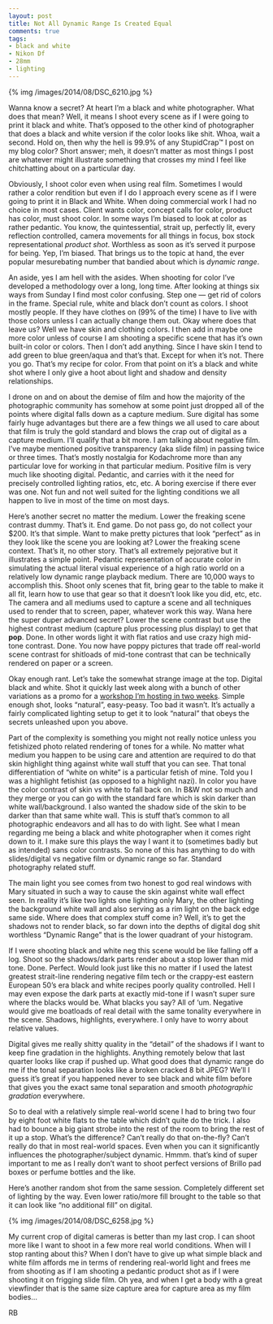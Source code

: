 ```yaml
---
layout: post
title: Not All Dynamic Range Is Created Equal
comments: true
tags:
- black and white
- Nikon Df
- 28mm
- lighting
---
```


{% img /images/2014/08/DSC_6210.jpg %}

Wanna know a secret? At heart I’m a black and white photographer. What does that mean? Well, it means I shoot every scene as if I were going to print it black and white. That’s opposed to the other kind of photographer that does a black and white version if the color looks like shit. Whoa, wait a second. Hold on, then why the hell is 99.9% of any StupidCrap™ I post on my blog color? Short answer; meh, it doesn’t matter as most things I post are whatever might illustrate something that crosses my mind I feel like chitchatting about on a particular day.

<!--more-->

Obviously, I shoot color even when using real film. Sometimes I would rather a color rendition but even if I do I approach every scene as if I were going to print it in Black and White. When doing commercial work I had no choice in most cases. Client wants color, concept calls for color, product has color, must shoot color. In some ways I’m biased to look at color as rather pedantic. You know, the quintessential, strait up, perfectly lit, every reflection controlled, camera movements for all things in focus, box stock representational *product shot*. Worthless as soon as it’s served it purpose for being. Yep, I’m biased. That brings us to the topic at hand, the ever popular mesurebating number that bandied about which is *dynamic range*.

An aside, yes I am hell with the asides. When shooting for color I’ve developed a methodology over a long, long time. After looking at things six ways from Sunday I find most color confusing. Step one — get rid of colors in the frame. Special rule, white and black don’t count as colors. I shoot mostly people. If they have clothes on (99% of the time) I have to live with those colors unless I can actually change them out. Okay where does that leave us? Well we have skin and clothing colors. I then add in maybe one more color unless of course I am shooting a specific scene that has it’s own built-in color or colors. Then I don’t add anything. Since I have skin I tend to add green to blue green/aqua and that’s that. Except for when it’s not. There you go. That’s my recipe for color. From that point on it’s a black and white shot where I only give a hoot about light and shadow and density relationships.

I drone on and on about the demise of film and how the majority of the photographic community has somehow at some point just dropped all of the points where digital falls down as a capture medium. Sure digital has some fairly huge advantages but there are a few things we all used to care about that film is truly the gold standard and blows the crap out of digital as a capture medium. I’ll qualify that a bit more. I am talking about negative film. I’ve maybe mentioned positive transparency (aka slide film) in passing twice or three times. That’s mostly nostalgia for Kodachrome more than any particular love for working in that particular medium. Positive film is very much like shooting digital. Pedantic, and carries with it the need for precisely controlled lighting ratios, etc, etc. A boring exercise if there ever was one. Not fun and not well suited for the lighting conditions we all happen to live in most of the time on most days.

Here’s another secret no matter the medium. Lower the freaking scene contrast dummy. That’s it. End game. Do not pass go, do not collect your $200. It’s that simple. Want to make pretty pictures that look “perfect” as in they look like the scene you are looking at? Lower the freaking scene context. That’s it, no other story. That’s all extremely pejorative but it illustrates a simple point. Pedantic representation of accurate color in simulating the actual literal visual experience of a high ratio world on a relatively low dynamic range playback medium. There are 10,000 ways to accomplish this. Shoot only scenes that fit, bring gear to the table to make it all fit, learn how to use that gear so that it doesn’t look like you did, etc, etc. The camera and all mediums used to capture a scene and all techniques used to render that to screen, paper, whatever work this way. Wana here the super duper advanced secret? Lower the scene contrast but use the highest contrast medium (capture plus processing plus display) to get that **pop**. Done. In other words light it with flat ratios and use crazy high mid-tone contrast. Done. You now have poppy pictures that trade off real-world scene contrast for shitloads of mid-tone contrast that can be technically rendered on paper or a screen.

Okay enough rant. Let’s take the somewhat strange image at the top. Digital black and white. Shot it quickly last week along with a bunch of other variations as a promo for a [workshop I’m hosting in two weeks](http://photo.rwboyer.com/2014/08/08/connectedness-workshops-etc/ "Connectedness, workshops, etc."). Simple enough shot, looks “natural”, easy-peasy. Too bad it wasn’t. It’s actually a fairly complicated lighting setup to get it to look “natural” that obeys the secrets unleashed upon you above. 

Part of the complexity is something you might not really notice unless you fetishized photo related rendering of tones for a while. No matter what medium you happen to be using care and attention are required to do that skin highlight thing against white wall stuff that you can see. That tonal differentiation of “white on white” is a particular fetish of mine. Told you I was a highlight fetishist (as opposed to a highlight nazi). In color you have the color contrast of skin vs white to fall back on. In B&W not so much and they merge or you can go with the standard fare which is skin darker than white wall/background. I also wanted the shadow side of the skin to be darker than that same white wall. This is stuff that’s common to all photographic endeavors and all has to do with light. See what I mean regarding me being a black and white photographer when it comes right down to it. I make sure this plays the way I want it to (sometimes badly but as intended) sans color contrasts. So none of this has anything to do with slides/digital vs negative film or dynamic range so far. Standard photography related stuff.

The main light you see comes from two honest to god real windows with Mary situated in such a way to cause the skin against white wall effect seen. In reality it’s like two lights one lighting only Mary, the other lighting the background white wall and also serving as a rim light on the back edge same side. Where does that complex stuff come in? Well, it’s to get the shadows not to render black, so far down into the depths of digital dog shit worthless “Dynamic Range” that is the lower quadrant of your histogram. 

If I were shooting black and white neg this scene would be like falling off a log. Shoot so the shadows/dark parts render about a stop lower than mid tone. Done. Perfect. Would look just like this no matter if I used the latest greatest strait-line rendering negative film tech or the crappy-est eastern European 50’s era black and white recipes poorly quality controlled. Hell I may even expose the dark parts at exactly mid-tone if I wasn’t super sure where the blacks would be. What blacks you say? All of ‘um. Negative would give me boatloads of real detail with the same tonality everywhere in the scene. Shadows, highlights, everywhere. I only have to worry about relative values. 

Digital gives me really shitty quality in the “detail” of the shadows if I want to keep fine gradation in the highlights. Anything remotely below that last quarter looks like crap if pushed up. What good does that dynamic range do me if the tonal separation looks like a broken cracked 8 bit JPEG? We’ll I guess it’s great if you happened never to see black and white film before that gives you the exact same tonal separation and smooth *photographic gradation* everywhere.

So to deal with a relatively simple real-world scene I had to bring two four by eight foot white flats to the table which didn’t quite do the trick. I also had to bounce a big giant strobe into the rest of the room to bring the rest of it up a stop. What’s the difference? Can’t really do that on-the-fly? Can’t really do that in most real-world spaces. Even when you can it significantly influences the photographer/subject dynamic. Hmmm. that’s kind of super important to me as I really don’t want to shoot perfect versions of Brillo pad boxes or perfume bottles and the like.

Here’s another random shot from the same session. Completely different set of lighting by the way. Even lower ratio/more fill brought to the table so that it can look like “no additional fill” on digital. 

{% img /images/2014/08/DSC_6258.jpg %}

My current crop of digital cameras is better than my last crop. I can shoot more like I want to shoot in a few more real world conditions. When will I stop ranting about this? When I don’t have to give up what simple black and white film affords me in terms of rendering real-world light and frees me from shooting as if I am shooting a pedantic product shot as if I were shooting it on frigging slide film. Oh yea, and when I get a body with a great viewfinder that is the same size capture area for capture area as my film bodies…

RB